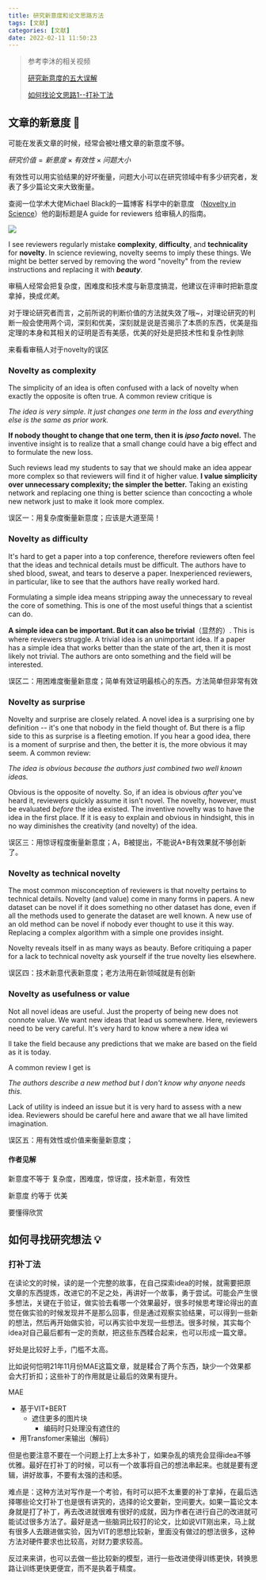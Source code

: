 ```yaml
---
title: 研究新意度和论文思路方法
tags: [文献]
categories: [文献]
date: 2022-02-11 11:50:23
---
```


> 参考李沐的相关视频
>
> [研究新意度的五大误解](https://www.bilibili.com/video/BV1ea41127Bq?spm_id_from=333.999.0.0)
>
> [如何找论文思路1--打补丁法](https://www.bilibili.com/video/BV1qq4y1z7F2?spm_id_from=333.999.0.0)



## 文章的新意度​ :mag_right:

可能在发表文章的时候，经常会被吐槽文章的新意度不够。

$研究价值=新意度 \times 有效性 \times 问题大小$

有效性可以用实验结果的好坏衡量，问题大小可以在研究领域中有多少研究者，发表了多少篇论文来大致衡量。

查阅一位学术大佬Michael Black的一篇博客 科学中的新意度 （[Novelty in Science](https://perceiving-systems.blog/en/news/novelty-in-science)）他的副标题是A guide for reviewers 给审稿人的指南。

![](https://picture.mulindya.com/read_paper-1.png)

I see reviewers regularly mistake **complexity**, **difficulty**, and **technicality** for **novelty**. In science reviewing, novelty seems to imply these things. We might be better served by removing the word "novelty" from the review instructions and replacing it with ***beauty***. 

审稿人经常会把复杂度，困难度和技术度与新意度搞混，他建议在评审时把新意度拿掉，换成*优美*。

对于理论研究者而言，之前所说的判断价值的方法就失效了哦~，对理论研究的判断一般会使用两个词，深刻和优美，深刻就是说是否揭示了本质的东西，优美是指定理的本身和其相关的证明是否有美感，优美的好处是把技术性和复杂性剥除

来看看审稿人对于novelty的误区

### **Novelty as complexity**

The simplicity of an idea is often confused with a lack of novelty when exactly the opposite is often true.  A common review critique is

*The idea is very simple. It just changes one term in the loss and everything else is the same as prior work.*

**If nobody thought to change that one term, then it is *ipso facto* novel.** The inventive insight is to realize that a small change could have a big effect and to formulate the new loss.  

Such reviews lead my students to say that we should make an idea appear more complex so that reviewers will find it of higher value.  **I value simplicity over unnecessary complexity; the simpler the better.** Taking an existing network and replacing one thing is better science than concocting a whole new network just to make it look more complex.

误区一：用复杂度衡量新意度；应该是大道至简！

### **Novelty as difficulty**

It's hard to get a paper into a top conference, therefore reviewers often feel that the ideas and technical details must be difficult.  The authors have to shed blood, sweat, and tears to deserve a paper. Inexperienced reviewers, in particular, like to see that the authors have really worked hard. 

Formulating a simple idea means stripping away the unnecessary to reveal the core of something. This is one of the most useful things that a scientist can do. 

**A simple idea can be important. But it can also be trivial**（显然的）. This is where reviewers struggle. A trivial idea is an unimportant idea. If a paper has a simple idea that works better than the state of the art, then it is most likely not trivial.  The authors are onto something and the field will be interested.

误区二：用困难度衡量新意度；简单有效证明最核心的东西。方法简单但非常有效

### **Novelty as surprise**

Novelty and surprise are closely related. A novel idea is a surprising one by definition -- it's one that nobody in the field thought of.  But there is a flip side to this as surprise is a fleeting emotion. If you hear a good idea, there is a moment of surprise and then, the better it is, the more obvious it may seem. A common review:

*The idea is obvious because the authors just combined two well known ideas.*

Obvious is the opposite of novelty. So, if an idea is obvious *after* you've heard it, reviewers quickly assume it isn't novel.  The novelty, however, must be evaluated *before* the idea existed. The inventive novelty was to have the idea in the first place.  If it is easy to explain and obvious in hindsight, this in no way diminishes the creativity (and novelty) of the idea.

误区三：用惊讶程度衡量新意度；A，B被提出，不能说A+B有效果就不够创新了。

### **Novelty as technical novelty**

The most common misconception of reviewers is that novelty pertains to technical details. Novelty (and value) come in many forms in papers. A new dataset can be novel if it does something no other dataset has done, even if all the methods used to generate the dataset are well known. A new use of an old method can be novel if nobody ever thought to use it this way. Replacing a complex algorithm with a simple one provides insight. 

Novelty reveals itself in as many ways as beauty. Before critiquing a paper for a lack to technical novelty ask yourself if the true novelty lies elsewhere.

误区四：技术新意代表新意度；老方法用在新领域就是有创新

### **Novelty as usefulness or value**

Not all novel ideas are useful. Just the property of being new does not connote value.  We want new ideas that lead us somewhere.  Here, reviewers need to be very careful.  It's very hard to know where a new idea wi

ll take the field because any predictions that we make are based on the field as it is today.

A common review I get is

*The authors describe a new method but I don't know why anyone needs this.*

Lack of utility is indeed an issue but it is very hard to assess with a new idea. Reviewers should be careful here and aware that we all have limited imagination. 

误区五：用有效性或价值来衡量新意度；

#### 作者见解

新意度不等于  复杂度，困难度，惊讶度，技术新意，有效性

新意度 约等于 优美

要懂得欣赏

## 如何寻找研究想法 :bulb:

### 打补丁法

在读论文的时候，读的是一个完整的故事，在自己探索idea的时候，就需要把原文章的东西提炼，改进它的不足之处，再讲好一个故事，勇于尝试。可能会产生很多想法，关键在于验证，做实验去看哪一个效果最好，很多时候思考理论得出的直觉在做实验的时候发现并不是那么回事，但是通过观察实验结果，可以得到一些新的想法，然后再开始做实验，可以再实验中发现一些想法。很多时候，其实每个idea对自己最后都有一定的贡献，把这些东西糅合起来，也可以形成一篇文章。

好处是比较好上手，门槛不太高。

比如说何恺明21年11月份MAE这篇文章，就是糅合了两个东西，缺少一个效果都会大打折扣；这些补丁的作用就是让最后的效果有提升。

MAE

- 基于VIT+BERT
  - 遮住更多的图片块
    - 编码时只处理没有遮住的
- 用Transfomer来输出（解码）

但是也要注意不要在一个问题上打上太多补丁，如果杂乱的填充会显得idea不够优雅。最好在打补丁的时候，可以有一个故事将自己的想法串起来。也就是要有逻辑，讲好故事，不要有太强的违和感。

难点是：这种方法对写作是一个考验，有时可以把不太重要的补丁拿掉，在最后选择哪些论文打补丁也是很有讲究的，选择的论文要新，空间要大。如果一篇论文本身就是打了补丁，再去改进就很难有很好的成就，因为作者在进行自己的改进就可能试过很多方法了。最好是选一些脑洞比较打的论文，比如说VIT刚出来，马上就有很多人去跟进做实验，因为VIT的思想比较新，里面没有做过的想法很多，这种方法对硬件要求也比较高，对财力要求较高。

反过来来讲，也可以去做一些比较新的模型，进行一些改进使得训练更快，转换思路让训练更快更便宜，而不是执着于精度。
